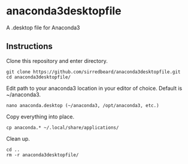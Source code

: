 # anaconda3desktopfile
A .desktop file for Anaconda3

## Instructions

Clone this repository and enter directory.

```
git clone https://github.com/sirredbeard/anaconda3desktopfile.git
cd anaconda3desktopfile/
```

Edit path to your anaconda3 location in your editor of choice. Default is ~/anaconda3.

```
nano anaconda.desktop (~/anaconda3, /opt/anaconda3, etc.)
```

Copy everything into place.

```
cp anaconda.* ~/.local/share/applications/
```

Clean up.
```
cd ..
rm -r anaconda3desktopfile/
```
